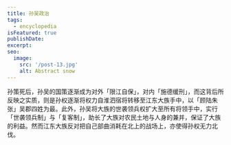 ```yaml
---
title: 孙吴政治
tags:
  - encyclopedia
isFeatured: true
publishDate: 
excerpt: 
seo:
  image:
    src: '/post-13.jpg'
    alt: Abstract snow
---
```


孙策死后，孙吴的国策逐渐成为对外「限江自保」，对内「施德缓刑」，而这背后所反映之实质，则是孙权逐渐将权力自淮泗宿将转移至江东大族手中，以「顾陆朱张」吴郡四姓为最。此外，孙吴将大族的世袭领兵权扩大至所有将领手中，实行「世袭领兵制」与「复客制」，助长了大族对农民土地与人身的兼并，保证了大族的利益。然而江东大族反对把自己部曲消耗在北上的战场上，亦使得孙权无力北伐。
